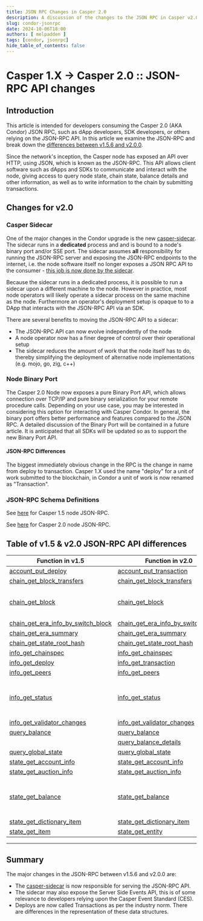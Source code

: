 ```yaml
---
title: JSON RPC Changes in Casper 2.0
description: A discussion of the changes to the JSON RPC in Casper v2.0
slug: condor-jsonrpc
date: 2024-10-06T18:00
authors: [ melpadden ]
tags: [condor, jsonrpc]
hide_table_of_contents: false
---
```


# Casper 1.X -> Casper 2.0 :: JSON-RPC API changes  

## Introduction

This article is intended for developers consuming the Casper 2.0 (AKA Condor) JSON RPC, such as dApp developers, SDK developers, or others relying on the JSON-RPC API. In this article we examine the JSON-RPC  and break down the [differences between v1.5.6 and v2.0.0](#differences-between-v15-and-v20).

Since the network's inception, the Casper node has exposed an API over HTTP, using JSON, which is known as the JSON-RPC. This API allows client software such as dApps and SDKs to communicate and interact with the node, giving access to query node state, chain state, balance details and other information, as well as to write information to the chain by submitting transactions.  

<!-- truncate -->

## Changes for v2.0

### Casper Sidecar

One of the major changes in the Condor upgrade is the new [casper-sidecar](https://github.com/casper-network/casper-sidecar). The sidecar runs in a **dedicated** process and and is bound to a node's binary port and/or SSE port.  The sidecar assumes **all** responsibility for running the JSON-RPC server and exposing the JSON-RPC endpoints to the internet, i.e. the node software itself no longer exposes a JSON RPC API to the consumer - <u>this job is now done by the sidecar</u>.  

Because the sidecar runs in a dedicated process, it is possible to run a sidecar upon a different machine to the node.  However in practice, most node operators will likely operate a sidecar process on the same machine as the node.  Furthermore an operator's deployment setup is opaque to to a DApp that interacts with the JSON-RPC API via an SDK.  

There are several benefits to moving the JSON-RPC API to a sidecar:  
- The JSON-RPC API can now evolve independently of the node  
- A node operator now has a finer degree of control over their operational setup
- The sidecar reduces the amount of work that the node itself has to do, thereby simplifying the deployment of alternative node implementations (e.g. mojo, go, zig, c++)

### Node Binary Port

The Casper 2.0 Node now exposes a pure Binary Port API, which allows connection over TCP/IP and pure binary serialization for your remote procedure calls.  Depending on your use case, you may be interested in considering this option for interacting with Casper Condor. In general, the binary port offers better performance and features compared to the JSON RPC.  A detailed discussion of the Binary Port will be contained in a future article.  It is anticipated that all SDKs will be updated so as to support the new Binary Port API.

#### JSON-RPC Differences  

The biggest immediately obvious change in the RPC is the change in name from deploy to transaction.  Casper 1.X used the name "deploy" for a unit of work submitted to the blockchain, in Condor a unit of work is now renamed as "Transaction". 

### JSON-RPC Schema Definitions

See [here](./_024-jsonrpc-comp/rpc-1.5/schema.json) for Casper 1.5 node JSON-RPC.

See [here](./_024-jsonrpc-comp/rpc-2.0/schema.json) for Casper 2.0 node JSON-RPC.

## Table of v1.5 & v2.0 JSON-RPC API differences

| Function in v1.5                      | Function in v2.0                      |Remarks|
| ---                                   | ---                                   | --- |
| [account_put_deploy](./_024-jsonrpc-comp/rpc-1.5/account_put_deploy.json)                                      | [account_put_transaction](./_024-jsonrpc-comp/rpc-2.0/account_put_transaction.json)                            | [Renamed](./_024-jsonrpc-comp/account_put_transaction.md)     |  
| [chain_get_block_transfers](./_024-jsonrpc-comp/rpc-1.5/chain_get_block_transfers.json)                        | [chain_get_block_transfers](./_024-jsonrpc-comp/rpc-2.0/chain_get_block_transfers.json)                        | Unchanged     |
| [chain_get_block](./_024-jsonrpc-comp/rpc-1.5/chain_get_block.json)                                            | [chain_get_block](./_024-jsonrpc-comp/rpc-2.0/chain_get_block.json)                                            | [Now returns Block with Signatures](./_024-jsonrpc-comp/chain_get_block.md)         |
| [chain_get_era_info_by_switch_block](./_024-jsonrpc-comp/rpc-1.5/chain_get_era_info_by_switch_block.json)      | [chain_get_era_info_by_switch_block](./_024-jsonrpc-comp/rpc-2.0/chain_get_era_info_by_switch_block.json)      | Unchanged     |
| [chain_get_era_summary](./_024-jsonrpc-comp/rpc-1.5/chain_get_era_summary.json)                                | [chain_get_era_summary](./_024-jsonrpc-comp/rpc-2.0/chain_get_era_summary.json)                                | Unchanged     |
| [chain_get_state_root_hash](./_024-jsonrpc-comp/rpc-1.5/chain_get_state_root_hash.json)                        | [chain_get_state_root_hash](./_024-jsonrpc-comp/rpc-2.0/chain_get_state_root_hash.json)                        | Unchanged     |
| [info_get_chainspec](./_024-jsonrpc-comp/rpc-1.5/info_get_chainspec.json)                                      | [info_get_chainspec](./_024-jsonrpc-comp/rpc-2.0/info_get_chainspec.json)                                      | Unchanged     |
| [info_get_deploy](./_024-jsonrpc-comp/rpc-1.5/info_get_deploy.json)                                            | [info_get_transaction](./_024-jsonrpc-comp/rpc-2.0/info_get_transaction.json)                                  | [Renamed](./_024-jsonrpc-comp/info_get_transaction.md)    |
| [info_get_peers](./_024-jsonrpc-comp/rpc-1.5/info_get_peers.json)                                              | [info_get_peers](./_024-jsonrpc-comp/rpc-2.0/info_get_peers.json)                                              | Unchanged     |
| [info_get_status](./_024-jsonrpc-comp/rpc-1.5/info_get_status.json)                                            | [info_get_status](./_024-jsonrpc-comp/rpc-2.0/info_get_status.json)                                            | Latest [switch block hash](./_024-jsonrpc-comp/rpc-2.0/components/BlockHash.json) included in result     |
| [info_get_validator_changes](./_024-jsonrpc-comp/rpc-1.5/info_get_validator_changes.json)                      | [info_get_validator_changes](./_024-jsonrpc-comp/rpc-2.0/info_get_validator_changes.json)                      | Unchanged     |
| [query_balance](./_024-jsonrpc-comp/rpc-1.5/query_balance.json)                                                | [query_balance](./_024-jsonrpc-comp/rpc-2.0/query_balance.json)                                                | Unchanged     |
|                                                                                                               | [query_balance_details](./_024-jsonrpc-comp/rpc-2.0/query_balance_details.json)                                | Added         |
| [query_global_state](./_024-jsonrpc-comp/rpc-1.5/query_global_state.json)                                      | [query_global_state](./_024-jsonrpc-comp/rpc-2.0/query_global_state.json)                                      | Unchanged     |
| [state_get_account_info](./_024-jsonrpc-comp/rpc-1.5/state_get_account_info.json)                              | [state_get_account_info](./_024-jsonrpc-comp/rpc-2.0/state_get_account_info.json)                              | Unchanged     |
| [state_get_auction_info](./_024-jsonrpc-comp/rpc-1.5/state_get_auction_info.json)                              | [state_get_auction_info](./_024-jsonrpc-comp/rpc-2.0/state_get_auction_info.json)                              | Unchanged     |
| [state_get_balance](./_024-jsonrpc-comp/rpc-1.5/state_get_balance.json)                                        | [state_get_balance](./_024-jsonrpc-comp/rpc-2.0/state_get_balance.json)                                        | [Balance now reflects all active holds](./_024-jsonrpc-comp/state_get_balance.md)     |
| [state_get_dictionary_item](./_024-jsonrpc-comp/rpc-1.5/state_get_dictionary_item.json)                        | [state_get_dictionary_item](./_024-jsonrpc-comp/rpc-2.0/state_get_dictionary_item.json)                        | Unchanged     |
| [state_get_item](./_024-jsonrpc-comp/rpc-1.5/state_get_item.json)                                              | [state_get_entity](./_024-jsonrpc-comp/rpc-2.0/state_get_entity.json)                                          | Renamed    |


---
## Summary

The major changes in the JSON-RPC between v1.5.6 and v2.0.0 are:

- The [casper-sidecar](https://github.com/casper-network/casper-sidecar) is now responsible for serving the JSON-RPC API.
- The sidecar may also expose the Server Side Events API, this is of some relevance to developers relying upon the Casper Event Standard (CES).
- Deploys are now called Transactions as per the industry norm.  There are differences in the representation of these data structures.

